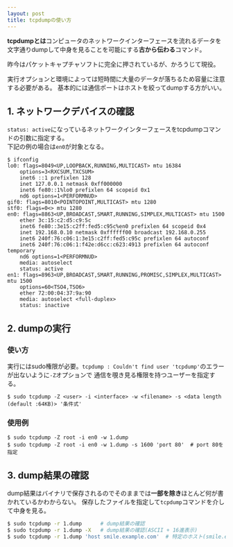 ```yaml
---
layout: post
title: tcpdumpの使い方
---
```


**tcpdumpとは**コンピュータのネットワークインターフェースを流れるデータを
文字通りdumpして中身を見ることを可能にする**古から伝わる**コマンド。

昨今はパケットキャプチャソフトに完全に押されているが、かろうじて現役。

実行オプションと環境によっては短時間に大量のデータが落ちるため容量に注意する必要がある。
基本的には通信ポートはホストを絞ってdumpする方がいい。

## 1. ネットワークデバイスの確認
`status: active`になっているネットワークインターフェースをtcpdumpコマンドの引数に指定する。<br>
下記の例の場合は`en0`が対象となる。

```  
$ ifconfig
lo0: flags=8049<UP,LOOPBACK,RUNNING,MULTICAST> mtu 16384
    options=3<RXCSUM,TXCSUM>
    inet6 ::1 prefixlen 128
    inet 127.0.0.1 netmask 0xff000000
    inet6 fe80::1%lo0 prefixlen 64 scopeid 0x1
    nd6 options=1<PERFORMNUD>
gif0: flags=8010<POINTOPOINT,MULTICAST> mtu 1280
stf0: flags=0<> mtu 1280
en0: flags=8863<UP,BROADCAST,SMART,RUNNING,SIMPLEX,MULTICAST> mtu 1500
    ether 3c:15:c2:d5:c9:5c
    inet6 fe80::3e15:c2ff:fed5:c95c%en0 prefixlen 64 scopeid 0x4
    inet 192.168.0.10 netmask 0xffffff00 broadcast 192.168.0.255
    inet6 240f:76:c06:1:3e15:c2ff:fed5:c95c prefixlen 64 autoconf
    inet6 240f:76:c06:1:f42e:d6cc:c623:4913 prefixlen 64 autoconf temporary
    nd6 options=1<PERFORMNUD>
    media: autoselect
    status: active
en1: flags=8963<UP,BROADCAST,SMART,RUNNING,PROMISC,SIMPLEX,MULTICAST> mtu 1500
    options=60<TSO4,TSO6>
    ether 72:00:04:37:9a:90
    media: autoselect <full-duplex>
    status: inactive
```

## 2. dumpの実行

### 使い方
実行にはsudo権限が必要。`tcpdump : Couldn't find user 'tcpdump'`のエラーが出ないように`-Z`オプションで
通信を覗き見る権限を持つユーザーを指定する。

```
$ sudo tcpdump -Z <user> -i <interface> -w <filename> -s <data length (default :64KB)> '条件式'
```

### 使用例

```
$ sudo tcpdump -Z root -i en0 -w 1.dump                     
$ sudo tcpdump -Z root -i en0 -w 1.dump -s 1600 'port 80'  # port 80を指定
```

## 3. dump結果の確認

dump結果はバイナリで保存されるのでそのままでは**一部を除き**ほとんど何が書かれているかわからない。
保存したファイルを指定して`tcpdump`コマンドを介して中身を見る。

```bash
$ sudo tcpdump -r 1.dump      # dump結果の確認
$ sudo tcpdump -r 1.dump -X   # dump結果の確認(ASCII + 16進表示)
$ sudo tcpdump -r 1.dump 'host smile.example.com'  # 特定のホスト(smile.example.com)との通信を抽出
```
